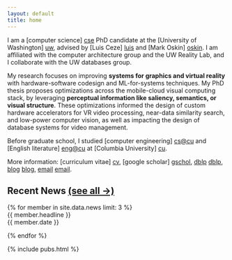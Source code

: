 ```yaml
---
layout: default
title: home
---
```


I am a [computer science] [cse] PhD candidate at the [University of Washington] [uw], advised by [Luis Ceze] [luis] and [Mark Oskin] [oskin]. I am affiliated with the computer architecture group and the UW Reality Lab, and I collaborate with the UW databases group.

My research focuses on improving **systems for graphics and virtual reality** with hardware-software codesign and ML-for-systems techniques.
My PhD thesis proposes optimizations across the mobile-cloud visual computing stack, by leveraging **perceptual information like saliency, semantics, or visual structure**.
These optimizations informed the design of custom hardware accelerators for VR video processing, near-data similarity search, and low-power computer vision, as well as impacting the design of database systems for video management.

Before graduate school, I studied [computer engineering] [cs@cu] and [English literature] [eng@cu] at [Columbia University] [cu].

[cse]: http://cs.washington.edu/
[uw]: http://washington.edu
[luis]: http://homes.cs.washington.edu/~luisceze
[oskin]: http://homes.cs.washington.edu/~oskin
[cs@cu]: http://www.cs.columbia.edu
[eng@cu]: http://english.columbia.edu
[cu]: http://www.columbia.edu
[vr-sampa]: http://sampa.cs.washington.edu/projects/vr-hw.html



More information: [curriculum vitae] [cv], [google scholar] [gschol], [dblp] [dblp], [blog] [blog], [email] [email]. 

[cv]: {{site.baseurl}}/web-cv.html
[blog]: http://amritamaz.net/blog
[email]: mailto:amrita@cs.washington.edu
[etc]: http://amritamaz.net
[gschol]: https://scholar.google.com/citations?hl=en&user=umX575MAAAAJ
[dblp]: https://dblp.uni-trier.de/pers/hd/m/Mazumdar:Amrita

<section id="news">
<h2>Recent News <a id="h2link" href="{{site.baseurl}}/news.html">(see all &rarr;)</a></h2>
{% for member in site.data.news limit: 3 %}
<div id="news-item">
<span class="news_text">{{ member.headline }}</span><br />
<span class="news_date">{{ member.date }}</span>
</div>


{% endfor %}

</section>

{% include pubs.html %}
